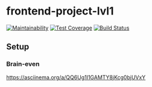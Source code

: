 # frontend-project-lvl1
[![Maintainability](https://api.codeclimate.com/v1/badges/58106cc97b19590f62c2/maintainability)](https://codeclimate.com/github/AlSerP/frontend-project-lvl1/maintainability)
[![Test Coverage](https://api.codeclimate.com/v1/badges/58106cc97b19590f62c2/test_coverage)](https://codeclimate.com/github/AlSerP/frontend-project-lvl1/test_coverage)
[![Build Status](https://travis-ci.org/AlSerP/frontend-project-lvl1.svg?branch=master)](https://travis-ci.org/AlSerP/frontend-project-lvl1)

## Setup

### Brain-even
https://asciinema.org/a/QQ6Ug1I1GAMTY8jKcg0bjUVxY
